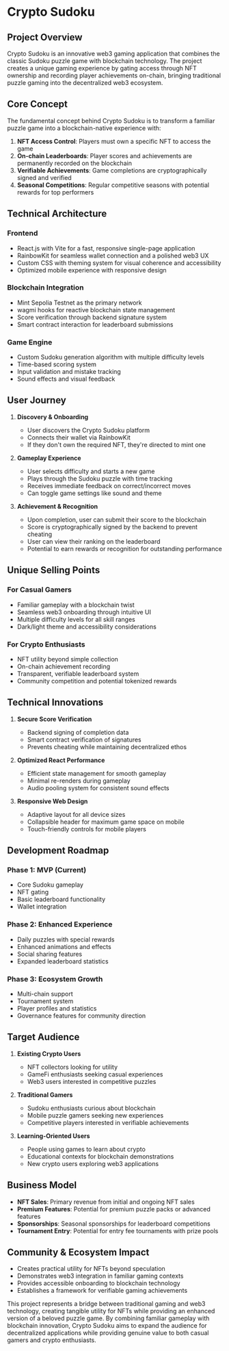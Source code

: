 # Crypto Sudoku

## Project Overview

Crypto Sudoku is an innovative web3 gaming application that combines the classic Sudoku puzzle game with blockchain technology. The project creates a unique gaming experience by gating access through NFT ownership and recording player achievements on-chain, bringing traditional puzzle gaming into the decentralized web3 ecosystem.

## Core Concept

The fundamental concept behind Crypto Sudoku is to transform a familiar puzzle game into a blockchain-native experience with:

1. **NFT Access Control**: Players must own a specific NFT to access the game
2. **On-chain Leaderboards**: Player scores and achievements are permanently recorded on the blockchain
3. **Verifiable Achievements**: Game completions are cryptographically signed and verified
4. **Seasonal Competitions**: Regular competitive seasons with potential rewards for top performers

## Technical Architecture

### Frontend
- React.js with Vite for a fast, responsive single-page application
- RainbowKit for seamless wallet connection and a polished web3 UX
- Custom CSS with theming system for visual coherence and accessibility
- Optimized mobile experience with responsive design

### Blockchain Integration
- Mint Sepolia Testnet as the primary network
- wagmi hooks for reactive blockchain state management
- Score verification through backend signature system
- Smart contract interaction for leaderboard submissions

### Game Engine
- Custom Sudoku generation algorithm with multiple difficulty levels
- Time-based scoring system
- Input validation and mistake tracking
- Sound effects and visual feedback

## User Journey

1. **Discovery & Onboarding**
   - User discovers the Crypto Sudoku platform
   - Connects their wallet via RainbowKit
   - If they don't own the required NFT, they're directed to mint one

2. **Gameplay Experience**
   - User selects difficulty and starts a new game
   - Plays through the Sudoku puzzle with time tracking
   - Receives immediate feedback on correct/incorrect moves
   - Can toggle game settings like sound and theme

3. **Achievement & Recognition**
   - Upon completion, user can submit their score to the blockchain
   - Score is cryptographically signed by the backend to prevent cheating
   - User can view their ranking on the leaderboard
   - Potential to earn rewards or recognition for outstanding performance

## Unique Selling Points

### For Casual Gamers
- Familiar gameplay with a blockchain twist
- Seamless web3 onboarding through intuitive UI
- Multiple difficulty levels for all skill ranges
- Dark/light theme and accessibility considerations

### For Crypto Enthusiasts
- NFT utility beyond simple collection
- On-chain achievement recording
- Transparent, verifiable leaderboard system
- Community competition and potential tokenized rewards

## Technical Innovations

1. **Secure Score Verification**
   - Backend signing of completion data
   - Smart contract verification of signatures
   - Prevents cheating while maintaining decentralized ethos

2. **Optimized React Performance**
   - Efficient state management for smooth gameplay
   - Minimal re-renders during gameplay
   - Audio pooling system for consistent sound effects

3. **Responsive Web Design**
   - Adaptive layout for all device sizes
   - Collapsible header for maximum game space on mobile
   - Touch-friendly controls for mobile players

## Development Roadmap

### Phase 1: MVP (Current)
- Core Sudoku gameplay
- NFT gating
- Basic leaderboard functionality
- Wallet integration

### Phase 2: Enhanced Experience
- Daily puzzles with special rewards
- Enhanced animations and effects
- Social sharing features
- Expanded leaderboard statistics

### Phase 3: Ecosystem Growth
- Multi-chain support
- Tournament system
- Player profiles and statistics
- Governance features for community direction

## Target Audience

1. **Existing Crypto Users**
   - NFT collectors looking for utility
   - GameFi enthusiasts seeking casual experiences
   - Web3 users interested in competitive puzzles

2. **Traditional Gamers**
   - Sudoku enthusiasts curious about blockchain
   - Mobile puzzle gamers seeking new experiences
   - Competitive players interested in verifiable achievements

3. **Learning-Oriented Users**
   - People using games to learn about crypto
   - Educational contexts for blockchain demonstrations
   - New crypto users exploring web3 applications

## Business Model

- **NFT Sales**: Primary revenue from initial and ongoing NFT sales
- **Premium Features**: Potential for premium puzzle packs or advanced features
- **Sponsorships**: Seasonal sponsorships for leaderboard competitions
- **Tournament Entry**: Potential for entry fee tournaments with prize pools

## Community & Ecosystem Impact

- Creates practical utility for NFTs beyond speculation
- Demonstrates web3 integration in familiar gaming contexts
- Provides accessible onboarding to blockchain technology
- Establishes a framework for verifiable gaming achievements

This project represents a bridge between traditional gaming and web3 technology, creating tangible utility for NFTs while providing an enhanced version of a beloved puzzle game. By combining familiar gameplay with blockchain innovation, Crypto Sudoku aims to expand the audience for decentralized applications while providing genuine value to both casual gamers and crypto enthusiasts.
